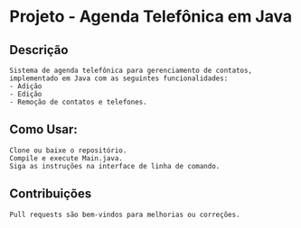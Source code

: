 # Projeto - Agenda Telefônica em Java

## Descrição

    Sistema de agenda telefônica para gerenciamento de contatos, implementado em Java com as seguintes funcionalidades:
    - Adição
    - Edição
    - Remoção de contatos e telefones.

## Como Usar:

    Clone ou baixe o repositório.
    Compile e execute Main.java.
    Siga as instruções na interface de linha de comando.


## Contribuições

    Pull requests são bem-vindos para melhorias ou correções.
